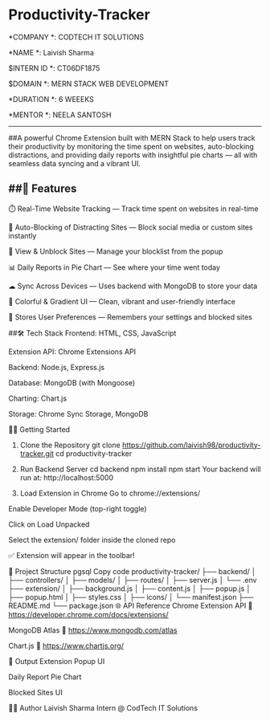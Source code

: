 # Productivity-Tracker

*COMPANY *: CODTECH IT SOLUTIONS

*NAME *: Laivish Sharma

$INTERN ID *: CT06DF1875 

$DOMAIN *: MERN STACK WEB DEVELOPMENT

*DURATION *: 6 WEEEKS

*MENTOR *: NEELA SANTOSH

---


##A powerful Chrome Extension built with MERN Stack to help users track their productivity by monitoring the time spent on websites, auto-blocking distractions, and providing daily reports with insightful pie charts — all with seamless data syncing and a vibrant UI.

##🚀 Features
---
⏱️ Real-Time Website Tracking — Track time spent on websites in real-time

🚫 Auto-Blocking of Distracting Sites — Block social media or custom sites instantly

👀 View & Unblock Sites — Manage your blocklist from the popup

📊 Daily Reports in Pie Chart — See where your time went today

☁ Sync Across Devices — Uses backend with MongoDB to store your data

🌈 Colorful & Gradient UI — Clean, vibrant and user-friendly interface

🧠 Stores User Preferences — Remembers your settings and blocked sites

##🛠️ Tech Stack
Frontend: HTML, CSS, JavaScript

Extension API: Chrome Extensions API

Backend: Node.js, Express.js

Database: MongoDB (with Mongoose)

Charting: Chart.js

Storage: Chrome Sync Storage, MongoDB

🧑‍💻 Getting Started

1. Clone the Repository
git clone https://github.com/laivish98/productivity-tracker.git
cd productivity-tracker

2. Run Backend Server
cd backend
npm install
npm start
Your backend will run at: http://localhost:5000

3. Load Extension in Chrome
Go to chrome://extensions/

Enable Developer Mode (top-right toggle)

Click on Load Unpacked

Select the extension/ folder inside the cloned repo

✅ Extension will appear in the toolbar!

📁 Project Structure
pgsql
Copy code
productivity-tracker/
├── backend/
│   ├── controllers/
│   ├── models/
│   ├── routes/
│   ├── server.js
│   └── .env
├── extension/
│   ├── background.js
│   ├── content.js
│   ├── popup.js
│   ├── popup.html
│   ├── styles.css
│   ├── icons/
│   └── manifest.json
├── README.md
└── package.json
🌐 API Reference
Chrome Extension API
📖 https://developer.chrome.com/docs/extensions/

MongoDB Atlas
📖 https://www.mongodb.com/atlas

Chart.js
📖 https://www.chartjs.org/

📸 Output
Extension Popup UI


Daily Report Pie Chart


Blocked Sites UI


👨‍💻 Author
Laivish Sharma
Intern @ CodTech IT Solutions

